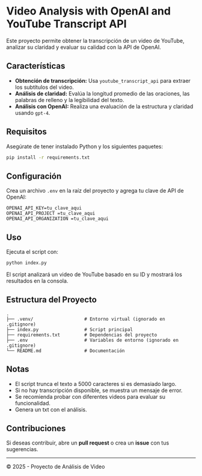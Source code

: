# Video Analysis with OpenAI and YouTube Transcript API

Este proyecto permite obtener la transcripción de un video de YouTube, analizar su claridad y evaluar su calidad con la API de OpenAI.

## Características

- **Obtención de transcripción:** Usa `youtube_transcript_api` para extraer los subtítulos del video.
- **Análisis de claridad:** Evalúa la longitud promedio de las oraciones, las palabras de relleno y la legibilidad del texto.
- **Análisis con OpenAI:** Realiza una evaluación de la estructura y claridad usando `gpt-4`.

## Requisitos

Asegúrate de tener instalado Python y los siguientes paquetes:

```bash
pip install -r requirements.txt
```

## Configuración

Crea un archivo `.env` en la raíz del proyecto y agrega tu clave de API de OpenAI:

```
OPENAI_API_KEY=tu_clave_aqui
OPENAI_API_PROJECT =tu_clave_aqui
OPENAI_API_ORGANIZATION =tu_clave_aqui
```

## Uso

Ejecuta el script con:

```bash
python index.py
```

El script analizará un video de YouTube basado en su ID y mostrará los resultados en la consola.

## Estructura del Proyecto

```
.
├── .venv/                   # Entorno virtual (ignorado en .gitignore)
├── index.py                 # Script principal
├── requirements.txt         # Dependencias del proyecto
├── .env                     # Variables de entorno (ignorado en .gitignore)
└── README.md                # Documentación
```

## Notas
- El script trunca el texto a 5000 caracteres si es demasiado largo.
- Si no hay transcripción disponible, se muestra un mensaje de error.
- Se recomienda probar con diferentes videos para evaluar su funcionalidad.
- Genera un txt con el análisis. 

## Contribuciones

Si deseas contribuir, abre un **pull request** o crea un **issue** con tus sugerencias.

---

© 2025 - Proyecto de Análisis de Video

